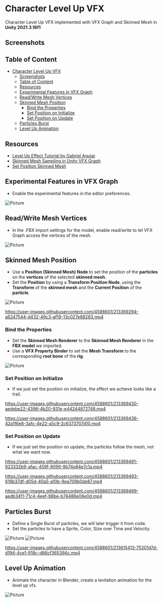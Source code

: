 # Character Level Up VFX

Character Level Up VFX implemented with VFX Graph and Skinned Mesh in **Unity 2021.3.16f1**

## Screenshots

## Table of Content

- [Character Level Up VFX](#character-level-up-vfx)
  - [Screenshots](#screenshots)
  - [Table of Content](#table-of-content)
  - [Resources](#resources)
  - [Experimental Features in VFX Graph](#experimental-features-in-vfx-graph)
  - [Read/Write Mesh Vertices](#readwrite-mesh-vertices)
  - [Skinned Mesh Position](#skinned-mesh-position)
    - [Bind the Properties](#bind-the-properties)
    - [Set Position on Initialize](#set-position-on-initialize)
    - [Set Position on Update](#set-position-on-update)
  - [Particles Burst](#particles-burst)
  - [Level Up Animation](#level-up-animation)

## Resources

- [Level Up Effect Tutorial by Gabriel Aguiar](https://www.youtube.com/watch?v=tnUPngBEnQ8)
- [Skinned Mesh Sampling in Unity VFX Graph](https://www.youtube.com/watch?v=bIMyCKr0bFs)
- [Set Position Skinned Mesh](<https://docs.unity3d.com/Packages/com.unity.visualeffectgraph@12.0/manual/Block-SetPosition(Mesh).html>)

## Experimental Features in VFX Graph

- Enable the experimental features in the editor preferences.

![Picture](./docs/1.jpg)

## Read/Write Mesh Vertices

- In the .FBX import settings for the model, enable read/write to let VFX Graph access the vertices of the mesh.

![Picture](./docs/2.jpg)

## Skinned Mesh Position

- Use a **Position (Skinned Mesh) Node** to set the position of the **particles** on the **vertices** of the selected **skinned mesh**.
- Set the **Position** by using a **Transform Position Node**, using the **Transform** of the **skinned mesh** and the **Current Position** of the **particle**.

![Picture](./docs/3.jpg)

<!-- 1.mp4 -->
https://user-images.githubusercontent.com/4588601/213369294-a6247544-d432-49c3-af19-13c027e88283.mp4

### Bind the Properties

- Set the **Skinned Mesh Renderer** to the **Skinned Mesh Renderer** in the **FBX model** we imported.
- Use a **VFX Property Binder** to set the **Mesh Transform** to the corresponding **root bone** of the **rig**.

![Picture](./docs/4.jpg)

### Set Position on Initialize

- If we just set the position on initialize, the effect we achieve looks like a trail.

<!-- 2.mp4 -->
https://user-images.githubusercontent.com/4588601/213369430-aedebe22-4396-4b20-931e-e44244872748.mp4

<!-- 3.mp4 -->
https://user-images.githubusercontent.com/4588601/213369436-42a1f6e8-3afc-4e22-a5c9-2c6373707d10.mp4

### Set Position on Update

- If we just set the position on update, the particles follow the mesh, not what we want now.

<!-- 4.mp4 -->
https://user-images.githubusercontent.com/4588601/213369491-923332b9-afac-459f-9099-9b74e84e7c1a.mp4

<!-- 5.mp4 -->
https://user-images.githubusercontent.com/4588601/213369493-616b37df-d05d-40a5-a10b-9ea709b0de87.mp4

<!-- 6.mp4 -->
https://user-images.githubusercontent.com/4588601/213369499-aedb34f1-71c4-4eef-98be-b74486e06e0d.mp4

## Particles Burst

- Define a Single Burst of particles, we will later trigger it from code.
- Set the particles to have a Sprite, Color, Size over Time and Velocity.

![Picture](./docs/5.jpg)
![Picture](./docs/6.jpg)

<!-- 7.mp4 -->
https://user-images.githubusercontent.com/4588601/213615413-75201d7d-d194-4ce1-918c-d86cf365394c.mp4
## Level Up Animation

- Animate the character in Blender, create a levitation animation for the level up vfx.

![Picture](./docs/7.jpg)

<!-- 8.mp4 -->

